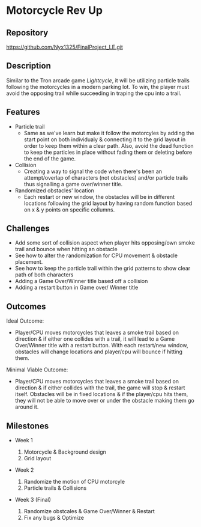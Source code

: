 # Motorcycle **Rev Up**

## Repository
<https://github.com/Nyx1325/FinalProject_LE.git>

## Description
Similar to the Tron arcade game *Lightcycle*, it will be utilizing particle trails following the motorcycles in a modern parking lot. To win, the player must avoid the opposing trail while succeeding in traping the cpu into a trail.

## Features
- Particle trail
	- Same as we've learn but make it follow the motorcyles by adding the start point on both individualy & connecting it to the grid layout in order to keep them within a clear path. Also, avoid the dead function to keep the particles in place without fading them or deleting before the end of the game.
- Collision
	- Creating a way to signal the code when there's been an attempt/overlap of characters (not obstacles) and/or particle trails thus signalling a game over/winner title.
- Randomized obstacles' location 
	- Each restart or new window, the obstacles will be in different locations following the grid layout by having random function based on x & y points on specific collumns.

## Challenges
- Add some sort of collision aspect when player hits opposing/own smoke trail and bounce when hitting an obstacle
- See how to alter the randomization for CPU movement & obstacle placement.
- See how to keep the particle trail within the grid patterns to show clear path of both characters
- Adding a Game Over/Winner title based off a collision
- Adding a restart button in Game over/ Winner title

## Outcomes
Ideal Outcome:
- Player/CPU moves motorcycles that leaves a smoke trail based on direction & if either one collides with a trail, it will lead to a Game Over/Winner title with a restart button. With each restart/new window, obstacles will change locations and player/cpu will bounce if hitting them.

Minimal Viable Outcome:
- Player/CPU moves motorcycles that leaves a smoke trail based on direction & if either collides with the trail, the game will stop & restart itself. Obstacles will be in fixed locations & if the player/cpu hits them, they will not be able to move over or under the obstacle making them go around it.

## Milestones

- Week 1
  1. Motorcycle & Background design
  2. Grid layout

- Week 2
  1. Randomize the motion of CPU motorcyle
  2. Particle trails & Collisions

- Week 3 (Final)
  1. Randomize obstcales & Game Over/Winner & Restart
  2. Fix any bugs & Optimize
